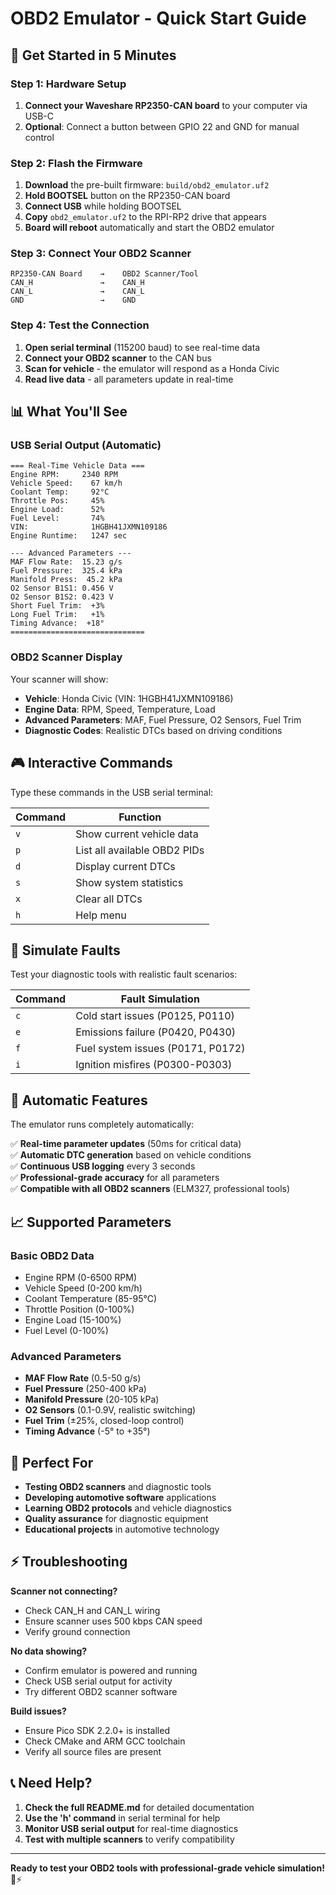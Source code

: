 # OBD2 Emulator - Quick Start Guide

## 🚀 Get Started in 5 Minutes

### Step 1: Hardware Setup
1. **Connect your Waveshare RP2350-CAN board** to your computer via USB-C
2. **Optional**: Connect a button between GPIO 22 and GND for manual control

### Step 2: Flash the Firmware
1. **Download** the pre-built firmware: `build/obd2_emulator.uf2`
2. **Hold BOOTSEL** button on the RP2350-CAN board
3. **Connect USB** while holding BOOTSEL
4. **Copy** `obd2_emulator.uf2` to the RPI-RP2 drive that appears
5. **Board will reboot** automatically and start the OBD2 emulator

### Step 3: Connect Your OBD2 Scanner
```
RP2350-CAN Board    →    OBD2 Scanner/Tool
CAN_H               →    CAN_H
CAN_L               →    CAN_L  
GND                 →    GND
```

### Step 4: Test the Connection
1. **Open serial terminal** (115200 baud) to see real-time data
2. **Connect your OBD2 scanner** to the CAN bus
3. **Scan for vehicle** - the emulator will respond as a Honda Civic
4. **Read live data** - all parameters update in real-time

## 📊 What You'll See

### USB Serial Output (Automatic)
```
=== Real-Time Vehicle Data ===
Engine RPM:     2340 RPM
Vehicle Speed:    67 km/h
Coolant Temp:     92°C
Throttle Pos:     45%
Engine Load:      52%
Fuel Level:       74%
VIN:              1HGBH41JXMN109186
Engine Runtime:   1247 sec

--- Advanced Parameters ---
MAF Flow Rate:  15.23 g/s
Fuel Pressure:  325.4 kPa
Manifold Press:  45.2 kPa
O2 Sensor B1S1: 0.456 V
O2 Sensor B1S2: 0.423 V
Short Fuel Trim:  +3%
Long Fuel Trim:   +1%
Timing Advance:  +18°
==============================
```

### OBD2 Scanner Display
Your scanner will show:
- **Vehicle**: Honda Civic (VIN: 1HGBH41JXMN109186)
- **Engine Data**: RPM, Speed, Temperature, Load
- **Advanced Parameters**: MAF, Fuel Pressure, O2 Sensors, Fuel Trim
- **Diagnostic Codes**: Realistic DTCs based on driving conditions

## 🎮 Interactive Commands

Type these commands in the USB serial terminal:

| Command | Function |
|---------|----------|
| `v` | Show current vehicle data |
| `p` | List all available OBD2 PIDs |
| `d` | Display current DTCs |
| `s` | Show system statistics |
| `x` | Clear all DTCs |
| `h` | Help menu |

## 🚨 Simulate Faults

Test your diagnostic tools with realistic fault scenarios:

| Command | Fault Simulation |
|---------|------------------|
| `c` | Cold start issues (P0125, P0110) |
| `e` | Emissions failure (P0420, P0430) |
| `f` | Fuel system issues (P0171, P0172) |
| `i` | Ignition misfires (P0300-P0303) |

## 🔧 Automatic Features

The emulator runs completely automatically:

✅ **Real-time parameter updates** (50ms for critical data)  
✅ **Automatic DTC generation** based on vehicle conditions  
✅ **Continuous USB logging** every 3 seconds  
✅ **Professional-grade accuracy** for all parameters  
✅ **Compatible with all OBD2 scanners** (ELM327, professional tools)  

## 📈 Supported Parameters

### Basic OBD2 Data
- Engine RPM (0-6500 RPM)
- Vehicle Speed (0-200 km/h)
- Coolant Temperature (85-95°C)
- Throttle Position (0-100%)
- Engine Load (15-100%)
- Fuel Level (0-100%)

### Advanced Parameters
- **MAF Flow Rate** (0.5-50 g/s)
- **Fuel Pressure** (250-400 kPa)
- **Manifold Pressure** (20-105 kPa)
- **O2 Sensors** (0.1-0.9V, realistic switching)
- **Fuel Trim** (±25%, closed-loop control)
- **Timing Advance** (-5° to +35°)

## 🎯 Perfect For

- **Testing OBD2 scanners** and diagnostic tools
- **Developing automotive software** applications
- **Learning OBD2 protocols** and vehicle diagnostics
- **Quality assurance** for diagnostic equipment
- **Educational projects** in automotive technology

## ⚡ Troubleshooting

**Scanner not connecting?**
- Check CAN_H and CAN_L wiring
- Ensure scanner uses 500 kbps CAN speed
- Verify ground connection

**No data showing?**
- Confirm emulator is powered and running
- Check USB serial output for activity
- Try different OBD2 scanner software

**Build issues?**
- Ensure Pico SDK 2.2.0+ is installed
- Check CMake and ARM GCC toolchain
- Verify all source files are present

## 📞 Need Help?

1. **Check the full README.md** for detailed documentation
2. **Use the 'h' command** in serial terminal for help
3. **Monitor USB serial output** for real-time diagnostics
4. **Test with multiple scanners** to verify compatibility

---

**Ready to test your OBD2 tools with professional-grade vehicle simulation!** 🚗⚡
